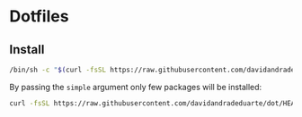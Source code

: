 # Dotfiles

## Install

```sh
/bin/sh -c "$(curl -fsSL https://raw.githubusercontent.com/davidandradeduarte/dot/HEAD/install.sh)"
```

By passing the `simple` argument only few packages will be installed:
```sh
curl -fsSL https://raw.githubusercontent.com/davidandradeduarte/dot/HEAD/install.sh | /bin/sh -s -- simple
```